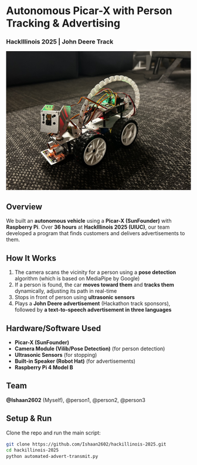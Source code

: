 # Autonomous Picar-X with Person Tracking & Advertising

### HackIllinois 2025 | John Deere Track  

![Project Image](IMG_6072.jpg)  

## Overview  
We built an **autonomous vehicle** using a **Picar-X (SunFounder)** with **Raspberry Pi**. Over **36 hours** at **HackIllinois 2025 (UIUC)**, our team developed a program that finds customers and delivers advertisements to them. 

## How It Works  
1. The camera scans the vicinity for a person using a **pose detection** algorithm (which is based on MediaPipe by Google)
2. If a person is found, the car **moves toward them** and **tracks them** dynamically, adjusting its path in real-time  
3. Stops in front of person using **ultrasonic sensors** 
4. Plays a **John Deere advertisement** (Hackathon track sponsors), followed by **a text-to-speech advertisement in three languages**

## Hardware/Software Used  
- **Picar-X (SunFounder)**  
- **Camera Module (Vilib/Pose Detection)** (for person detection)  
- **Ultrasonic Sensors** (for stopping)  
- **Built-in Speaker (Robot Hat)** (for advertisements)  
- **Raspberry Pi 4 Model B**

## Team  
**@Ishaan2602** (Myself), @person1, @person2, @person3  

## Setup & Run  
Clone the repo and run the main script:  
```bash
git clone https://github.com/Ishaan2602/hackillinois-2025.git
cd hackillinois-2025
python automated-advert-transmit.py 